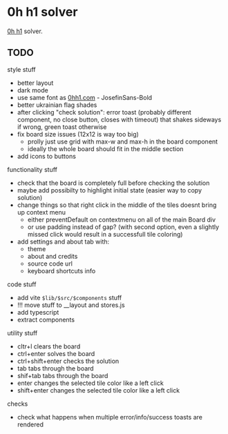 # 0h h1 solver

[0h h1](https://0hh1.com) solver.

## TODO

style stuff
- better layout
- dark mode
- use same font as [0hh1.com](0hh1.com) - JosefinSans-Bold
- better ukrainian flag shades
- after clicking "check solution": error toast (probably different component, no close button, closes with timeout) that shakes sideways if wrong, green toast otherwise
- fix board size issues (12x12 is way too big)
  - prolly just use grid with max-w and max-h in the board component
  - ideally the whole board should fit in the middle section
- add icons to buttons

functionality stuff
- check that the board is completely full before checking the solution
- maybe add possibilty to highlight initial state (easier way to copy solution)
- change things so that right click in the middle of the tiles doesnt bring up context menu
  - either preventDefault on contextmenu on all of the main Board div 
  - or use padding instead of gap? (with second option, even a slightly missed click would result in a successfull tile coloring)
- add settings and about tab with:
  - theme
  - about and credits
  - source code url
  - keyboard shortcuts info

code stuff
- add vite `$lib/$src/$components` stuff
- !!! move stuff to __layout and stores.js
- add typescript
- extract components

utility stuff
- cltr+l clears the board
- ctrl+enter solves the board
- ctrl+shift+enter checks the solution
- tab tabs through the board
- shif+tab tabs through the board
- enter changes the selected tile color like a left click
- shift+enter changes the selected tile color like a left click

checks
- check what happens when multiple error/info/success toasts are rendered